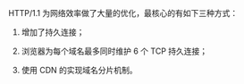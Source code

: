  HTTP/1.1 为网络效率做了大量的优化，最核心的有如下三种方式：

1. 增加了持久连接；

2. 浏览器为每个域名最多同时维护 6 个 TCP 持久连接；

3. 使用 CDN 的实现域名分片机制。